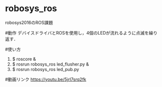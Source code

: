 # robosys_ros
robosys2016のROS課題

#動作
デバイスドライバとROSを使用し，4個のLEDが流れるように点滅を繰り返す．

#使い方
1. $ roscore &
2. $ rosrun robosys_ros led_flusher.py &
3. $ rosrun robosys_ros led_pub.py

#動画リンク
https://youtu.be/5jrI7srq2fk
